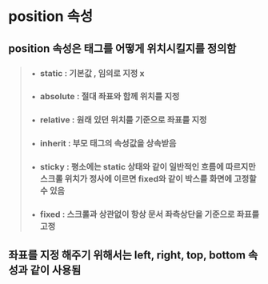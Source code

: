 # __position__ 속성

## position 속성은 태그를 어떻게 위치시킬지를 정의함

>- ### __static__ : 기본값 , __임의로 지정 x__
>- ### __absolute__ : 절대 좌표와 함께 위치를 지정
>- ### __relative__ : 원래 있던 위치를 기준으로 좌표를 지정
>- ### __inherit__ : 부모 태그의 속성값을 상속받음
>- ### __sticky__ : 평소에는 static 상태와 같이 일반적인 흐름에 따르지만 스크롤 위치가 정사에 이르면 fixed와 같이 박스를 화면에 고정할 수 있음
>- ### __fixed__ : 스크롤과 상관없이 항상 문서 좌측상단을 기준으로 좌표를 고정

## 좌표를 지정 해주기 위해서는 __left__, __right__, __top__, __bottom__ 속성과 같이 사용됨